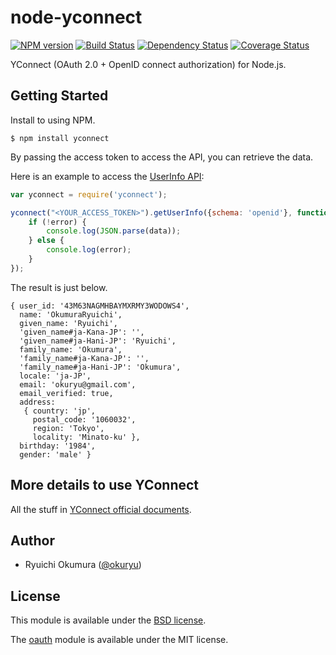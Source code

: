 # node-yconnect

[![NPM version](https://badge.fury.io/js/yconnect.svg)](http://badge.fury.io/js/yconnect)
[![Build Status](https://travis-ci.org/okuryu/node-yconnect.svg)](https://travis-ci.org/okuryu/node-yconnect)
[![Dependency Status](https://gemnasium.com/okuryu/node-yconnect.svg)](https://gemnasium.com/okuryu/node-yconnect)
[![Coverage Status](https://img.shields.io/coveralls/okuryu/node-yconnect/master.svg)](https://coveralls.io/r/okuryu/node-yconnect?branch=master)

YConnect (OAuth 2.0 + OpenID connect authorization) for Node.js.

## Getting Started

Install to using NPM.

```
$ npm install yconnect
```

By passing the access token to access the API, you can retrieve the data.

Here is an example to access the [UserInfo API](http://developer.yahoo.co.jp/yconnect/userinfo.html):

```js
var yconnect = require('yconnect');

yconnect("<YOUR_ACCESS_TOKEN>").getUserInfo({schema: 'openid'}, function (error, data) {
    if (!error) {
        console.log(JSON.parse(data));
    } else {
        console.log(error);
    }
});
```

The result is just below.

```
{ user_id: '43M63NAGMHBAYMXRMY3WODOWS4',
  name: 'OkumuraRyuichi',
  given_name: 'Ryuichi',
  'given_name#ja-Kana-JP': '',
  'given_name#ja-Hani-JP': 'Ryuichi',
  family_name: 'Okumura',
  'family_name#ja-Kana-JP': '',
  'family_name#ja-Hani-JP': 'Okumura',
  locale: 'ja-JP',
  email: 'okuryu@gmail.com',
  email_verified: true,
  address:
   { country: 'jp',
     postal_code: '1060032',
     region: 'Tokyo',
     locality: 'Minato-ku' },
  birthday: '1984',
  gender: 'male' }
```

## More details to use YConnect

All the stuff in [YConnect official documents](http://developer.yahoo.co.jp/yconnect/).

## Author

* Ryuichi Okumura ([@okuryu](https://github.com/okuryu))

## License

This module is available under the [BSD license](LICENSE).

The [oauth](https://github.com/ciaranj/node-oauth) module is available under the MIT license.
